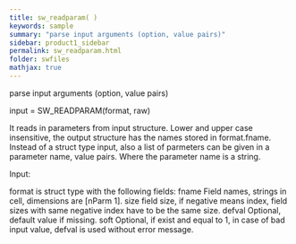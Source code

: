 ```yaml
---
title: sw_readparam( )
keywords: sample
summary: "parse input arguments (option, value pairs)"
sidebar: product1_sidebar
permalink: sw_readparam.html
folder: swfiles
mathjax: true
---
```

  parse input arguments (option, value pairs)
 
  input = SW_READPARAM(format, raw)
 
  It reads in parameters from input structure. Lower and upper case
  insensitive, the output structure has the names stored in format.fname.
  Instead of a struct type input, also a list of parmeters can be given in
  a parameter name, value pairs. Where the parameter name is a string.
 
  Input:
 
  format is struct type with the following fields:
  fname     Field names, strings in cell, dimensions are [nParm 1].
  size      field size, if negative means index, field sizes with same
            negative index have to be the same size.
  defval    Optional, default value if missing.
  soft      Optional, if exist and equal to 1, in case of bad input
            value, defval is used without error message.
 
